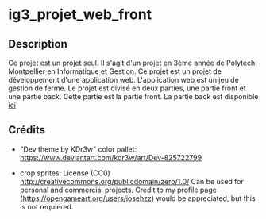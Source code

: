 # ig3_projet_web_front

## Description
Ce projet est un projet seul. Il s'agit d'un projet en 3ème année de Polytech Montpellier en Informatique et Gestion. Ce projet est un projet de développement d'une application web. L'application web est un jeu de gestion de ferme. Le projet est divisé en deux parties, une partie front et une partie back. Cette partie est la partie front. La partie back est disponible [ici](https://github.com/TAIP25/ig3_projet_web_back)

## Crédits

- "Dev theme by KDr3w" color pallet: https://www.deviantart.com/kdr3w/art/Dev-825722799

- crop sprites: License (CC0)
http://creativecommons.org/publicdomain/zero/1.0/
Can be used for personal and commercial projects.
Credit to my profile page (https://opengameart.org/users/josehzz) would be appreciated, but this is not requiered.